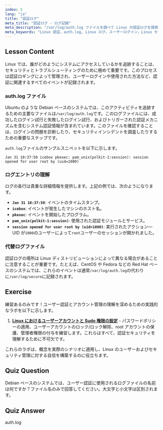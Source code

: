```yaml
---
index: 5
lang: "ja"
title: "認証ログ"
meta_title: "認証ログ - ログ記録"
meta_description: "/var/log/auth.log ファイルを調べて Linux の認証ログを探索します。このガイドは、初心者向けにユーザーログインイベント、認証方法、アクセス問題のトラブルシューティング方法を解説し、Linux セキュリティの向上を支援します。"
meta_keywords: "Linux 認証，auth.log, Linux ログ，ユーザーログイン，Linux セキュリティ，システム認証，ログイントラブルシューティング，認証方法，初心者，チュートリアル，ガイド，セキュアログ"
---
```


## Lesson Content

Linux では、誰がどのようにシステムにアクセスしているかを追跡することは、セキュリティとトラブルシューティングのために極めて重要です。このプロセスは認証ロギングによって管理され、ユーザーログインや使用された方法など、認証に関連するすべてのイベントが記録されます。

### auth.log ファイル

Ubuntu のような Debian ベースのシステムでは、このアクティビティを追跡するための主要なファイルは`/var/log/auth.log`です。このログファイルには、成功したログイン試行と失敗したログイン試行、およびトリガーされた認証メカニズムを含むシステム認証情報が含まれています。このファイルを確認することは、ログインの問題を診断したり、セキュリティインシデントを調査したりするための重要なステップです。

`auth.log`ファイルのサンプルスニペットを以下に示します。

```plaintext
Jan 31 10:37:50 icebox pkexec: pam_unix(polkit-1:session): session opened for user root by (uid=1000)
```

### ログエントリの理解

ログの各行は貴重な詳細情報を提供します。上記の例では、次のようになります。

- **`Jan 31 10:37:50`**: イベントのタイムスタンプ。
- **`icebox`**: イベントが発生したマシンのホスト名。
- **`pkexec`**: イベントを開始したプログラム。
- **`pam_unix(polkit-1:session)`**: 使用された認証モジュールとサービス。
- **`session opened for user root by (uid=1000)`**: 実行されたアクション—UID が`1000`のユーザーによって`root`ユーザーのセッションが開かれました。

### 代替ログファイル

認証ログの場所は Linux ディストリビューションによって異なる場合があることに注意することが重要です。たとえば、CentOS や Fedora などの Red Hat ベースのシステムでは、これらのイベントは通常`/var/log/auth.log`の代わりに`/var/log/secure`に記録されます。

## Exercise

練習あるのみです！ユーザー認証とアカウント管理の理解を深めるための実践的なラボを以下に示します。

1. **[Linux におけるユーザーアカウントと Sudo 権限の設定](https://labex.io/ja/labs/comptia-configure-user-accounts-and-sudo-privileges-in-linux-590856)** - パスワードポリシーの適用、ユーザーアカウントのロック/ロック解除、root アカウントの保護、管理者権限の付与を練習します。これらはすべて、認証セキュリティを理解するために不可欠です。

これらのラボは、概念を実際のシナリオに適用し、Linux のユーザーおよびセキュリティ管理に対する自信を構築するのに役立ちます。

## Quiz Question

Debian ベースのシステムでは、ユーザー認証に使用されるログファイルの名前は何ですか？ファイル名のみで回答してください。大文字と小文字は区別されます。

## Quiz Answer

auth.log
